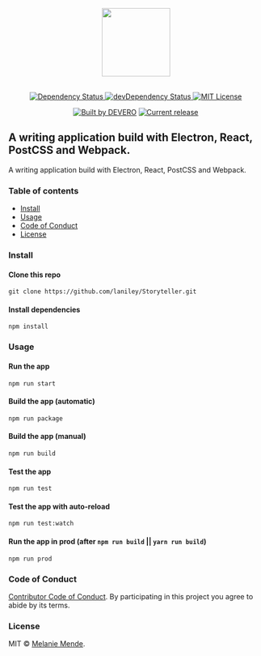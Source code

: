 <p align="center">
  <img src="https://cdn.rawgit.com/alexdevero/electron-react-webpack-boilerplate/master/docs/images/electron-react-webpack-boilerplate.png" width="135" align="center">
  <br>
  <br>
</p>

<p align="center">
  	<a href="https://david-dm.org/laniley/Storyteller">
  		<img alt="Dependency Status" src="https://david-dm.org/laniley/Storyteller.svg?style=flat">
	</a>
  	<a href="https://david-dm.org/laniley/Storyteller?type=dev">
	  	<img alt="devDependency Status" src="https://david-dm.org/laniley/Storyteller/dev-status.svg?style=flat">
	</a>
  	<a href="http://opensource.org/licenses/MIT">
	  	<img alt="MIT License" src="https://img.shields.io/npm/l/express.svg">
	</a>
</p>

<p align="center">
  <a href="https://alexdevero.com"><img alt="Built by DEVERO" src="https://img.shields.io/badge/built%20by-DEVERO-brightgreen.svg?colorB=d30320"></a>
  <a href="https://github.com/alexdevero/electron-react-webpack-boilerplate/releases"><img alt="Current release" src="https://img.shields.io/github/release/alexdevero/electron-react-webpack-boilerplate.svg"></a>
</p>

## A writing application build with Electron, React, PostCSS and Webpack.

A writing application build with Electron, React, PostCSS and Webpack.

### Table of contents

* [Install](#install)
* [Usage](#usage)
* [Code of Conduct](#code-of-conduct)
* [License](#license)

### Install

#### Clone this repo

```
git clone https://github.com/laniley/Storyteller.git
```

#### Install dependencies

```
npm install
```

### Usage

#### Run the app

```
npm run start
```

#### Build the app (automatic)

```
npm run package
```

#### Build the app (manual)

```
npm run build
```

#### Test the app
```
npm run test
```

#### Test the app with auto-reload
```
npm run test:watch
```

#### Run the app in prod (after `npm run build` || `yarn run build`)
```
npm run prod
```

### Code of Conduct

[Contributor Code of Conduct](code-of-conduct.md). By participating in this project you agree to abide by its terms.

### License

MIT © [Melanie Mende](https://www.linkedin.com/in/melanie-mende-46597a174/).
